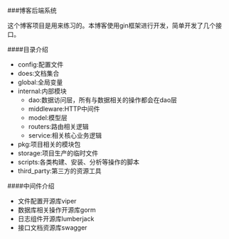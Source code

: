 ###博客后端系统

这个博客项目是用来练习的。本博客使用gin框架进行开发，简单开发了几个接口。

####目录介绍

* config:配置文件
* does:文档集合
* global:全局变量
* internal:内部模块
	* dao:数据访问层，所有与数据相关的操作都会在dao层
	* middleware:HTTP中间件
	* model:模型层
	* routers:路由相关逻辑
	* service:相关核心业务逻辑
* pkg:项目相关的模块包
* storage:项目生产的临时文件
* scripts:各类构建、安装、分析等操作的脚本
* third_party:第三方的资源工具


####中间件介绍
* 文件配置开源库viper
* 数据库相关操作开源库gorm
* 日志组件开源库lumberjack
* 接口文档资源库swagger

